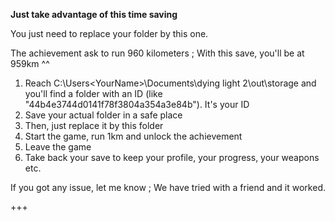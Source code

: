 **Just take advantage of this time saving**

You just need to replace your folder by this one. 

The achievement ask to run 960 kilometers ; With this save, you'll be at 959km ^^ 

1) Reach C:\Users\<YourName>\Documents\dying light 2\out\storage and you'll find a folder with an ID (like "44b4e3744d0141f78f3804a354a3e84b"). It's your ID
2) Save your actual folder in a safe place
3) Then, just replace it by this folder 
4) Start the game, run 1km and unlock the achievement
5) Leave the game
6) Take back your save to keep your profile, your progress, your weapons etc.

If you got any issue, let me know ; We have tried with a friend and it worked. 

+++
